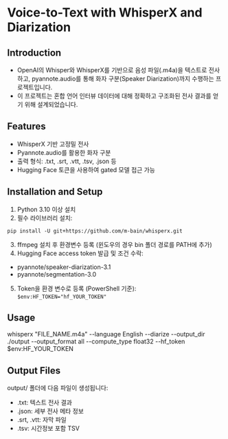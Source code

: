 # Voice-to-Text with WhisperX and Diarization

## Introduction
- OpenAI의 Whisper와 WhisperX를 기반으로 음성 파일(.m4a)을 텍스트로 전사하고, pyannote.audio를 통해 화자 구분(Speaker Diarization)까지 수행하는 프로젝트입니다.  
- 이 프로젝트는 혼합 언어 인터뷰 데이터에 대해 정확하고 구조화된 전사 결과를 얻기 위해 설계되었습니다.

## Features
- WhisperX 기반 고정밀 전사
- Pyannote.audio를 활용한 화자 구분
- 출력 형식: .txt, .srt, .vtt, .tsv, .json 등
- Hugging Face 토큰을 사용하여 gated 모델 접근 가능

## Installation and Setup
1. Python 3.10 이상 설치
2. 필수 라이브러리 설치:

`pip install -U git+https://github.com/m-bain/whisperx.git`

3. ffmpeg 설치 후 환경변수 등록 (윈도우의 경우 bin 폴더 경로를 PATH에 추가)
4. Hugging Face access token 발급 및 조건 수락:

- pyannote/speaker-diarization-3.1
- pyannote/segmentation-3.0

5. Token을 환경 변수로 등록 (PowerShell 기준):
`$env:HF_TOKEN="hf_YOUR_TOKEN"`


## Usage
whisperx "FILE_NAME.m4a" 
  --language English 
  --diarize 
  --output_dir ./output 
  --output_format all 
  --compute_type float32 
  --hf_token $env:HF_YOUR_TOKEN

## Output Files
output/ 폴더에 다음 파일이 생성됩니다:
- .txt: 텍스트 전사 결과
- .json: 세부 전사 메타 정보
- .srt, .vtt: 자막 파일
- .tsv: 시간정보 포함 TSV



